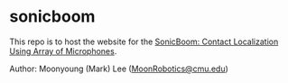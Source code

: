 # sonicboom

This repo is to host the website for the [SonicBoom: Contact Localization Using Array of Microphones](https://iamlab-cmu.github.io/sonicboom/).

Author: Moonyoung (Mark) Lee (MoonRobotics@cmu.edu)

